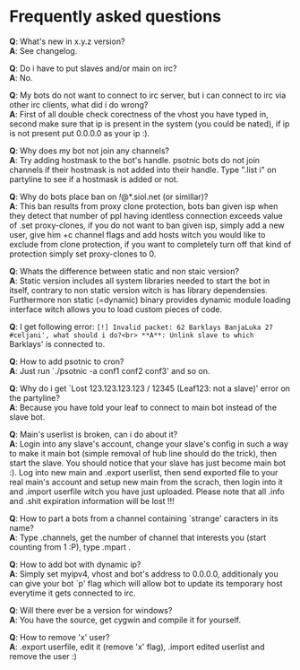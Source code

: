 # Frequently asked questions
**Q**: What's new in x.y.z version?<br>
**A**: See changelog.<br>
  
**Q**: Do i have to put slaves and/or main on irc?<br>
**A**: No.<br>

**Q**: My bots do not want to connect to irc server, but i can connect to irc via other irc clients, what did i do wrong?<br>
**A**: First of all double check corectness of the vhost you have typed in, second make sure that ip is present in the system (you could be nated), if ip is not present put 0.0.0.0 as your ip :).<br>

**Q**: Why does my bot not join any channels?<br>
**A**: Try adding hostmask to the bot's handle. psotnic bots do not join channels if their hostmask is not added into their handle. Type ".list i" on partyline to see if a hostmask is added or not.<br>

**Q**: Why do bots place ban on *!*@*.siol.net (or simillar)?<br>
**A**: This ban results from proxy clone protection, bots ban given isp when they detect that number of ppl having identless connection exceeds value of .set proxy-clones, if you do not want to ban given isp, simply add a new user, give him +c channel flags and add hosts witch you would like to exclude from clone protection, if you want to completely turn off that kind of protection simply set proxy-clones to 0.<br>

**Q**: Whats the difference between static and non staic version?<br>
**A**: Static version includes all system libraries needed to start the bot in itself, contrary to non static version witch is has library dependensies. Furthermore non static (=dynamic) binary provides dynamic module loading interface witch allows you to load custom pieces of code.<br>

**Q**: I get following error: `[!] Invalid packet: 62 Barklays BanjaLuka 27 #celjani', what should i do?<br>
**A**: Unlink slave to which `Barklays' is connected to.<br>

**Q**: How to add psotnic to cron?<br>
**A**: Just run `./psotnic -a conf1 conf2 conf3' and so on.<br>

**Q**: Why do i get `Lost 123.123.123.123 / 12345 (Leaf123: not a slave)' error on the partyline?<br>
**A**: Because you have told your leaf to connect to main bot instead of the slave bot.<br>

**Q**: Main's userlist is broken, can i do about it?<br>
**A**: Login into any slave's account, change your slave's config in such a way to make it main bot (simple removal of hub line should do the trick), then start the slave. You should notice that your slave has just become main bot :). Log into new main and .export userlist, then send exported file to your real main's account and setup new main from the scrach, then login into it and .import userfile witch you have just uploaded. Please note that all .info and .shit expiration information will be lost !!!<br>

**Q**: How to part a bots from a channel containing `strange' caracters in its name?<br>
**A**: Type .channels, get the number of channel that interests you (start counting from 1 :P), type .mpart <number of channel>.<br>

**Q**: How to add bot with dynamic ip?<br>
**A**: Simply set myipv4, vhost and bot's address to 0.0.0.0, additionaly you can give your bot `p' flag which will allow bot to update its temporary host everytime it gets connected to irc.<br>

**Q**: Will there ever be a version for windows?<br>
**A**: You have the source, get cygwin and compile it for yourself.<br>

**Q**: How to remove 'x' user?<br>
**A**: .export userfile, edit it (remove 'x' flag), .import edited userlist and remove the user :)<br>
